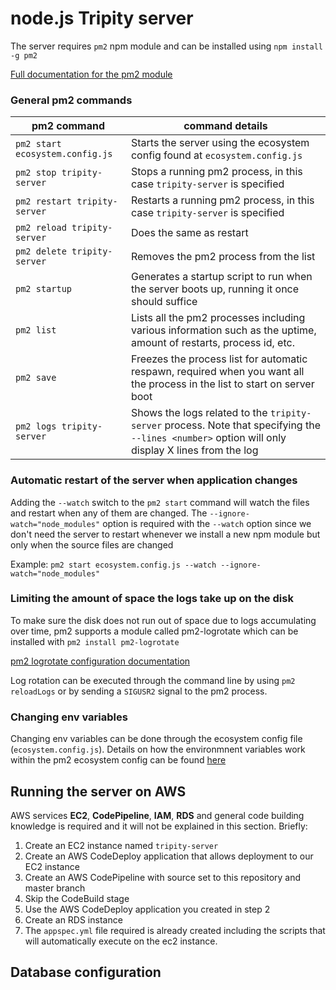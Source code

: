 # node.js Tripity server

The server requires `pm2` npm module and can be installed using `npm install -g pm2`

[Full documentation for the pm2 module](https://pm2.keymetrics.io/docs/usage/pm2-doc-single-page/)

### General pm2 commands

pm2 command | command details
----------- | -------------
`pm2 start ecosystem.config.js` | Starts the server using the ecosystem config found at `ecosystem.config.js`
`pm2 stop tripity-server` | Stops a running pm2 process, in this case `tripity-server` is specified  
`pm2 restart tripity-server` | Restarts a running pm2 process, in this case `tripity-server` is specified  
`pm2 reload tripity-server` | Does the same as restart  
`pm2 delete tripity-server` | Removes the pm2 process from the list  
`pm2 startup` | Generates a startup script to run when the server boots up, running it once should suffice  
`pm2 list` | Lists all the pm2 processes including various information such as the uptime, amount of restarts, process id, etc.
`pm2 save` | Freezes the process list for automatic respawn, required when you want all the process in the list to start on server boot
`pm2 logs tripity-server` | Shows the logs related to the `tripity-server` process. Note that specifying the `--lines <number>` option will only display X lines from the log

### Automatic restart of the server when application changes

Adding the `--watch` switch to the `pm2 start` command will watch the files and restart when any of them are changed. The `--ignore-watch="node_modules"` option is required with the `--watch` option since we don't need the server to restart whenever we install a new npm module but only when the source files are changed  

Example: `pm2 start ecosystem.config.js --watch --ignore-watch="node_modules"`

### Limiting the amount of space the logs take up on the disk

To make sure the disk does not run out of space due to logs accumulating over time, pm2 supports a module called pm2-logrotate which can be installed with `pm2 install pm2-logrotate`

[pm2 logrotate configuration documentation](https://github.com/pm2-hive/pm2-logrotate#configure)

Log rotation can be executed through the command line by using `pm2 reloadLogs` or by sending a `SIGUSR2` signal to the pm2 process.

### Changing env variables

Changing env variables can be done through the ecosystem config file (`ecosystem.config.js`). Details on how the environmnent variables work within the pm2 ecosystem config can be found [here](https://pm2.keymetrics.io/docs/usage/environment/)

## Running the server on AWS

AWS services **EC2**, **CodePipeline**, **IAM**, **RDS** and general code building knowledge is required and it will not be explained in this section. Briefly:

1. Create an EC2 instance named `tripity-server`
2. Create an AWS CodeDeploy application that allows deployment to our EC2 instance
3. Create an AWS CodePipeline with source set to this repository and master branch
4. Skip the CodeBuild stage
5. Use the AWS CodeDeploy application you created in step 2
6. Create an RDS instance
7. The `appspec.yml` file required is already created including the scripts that will automatically execute on the ec2 instance.

## Database configuration

